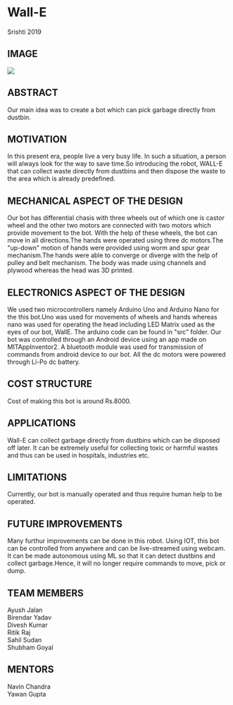 # Wall-E
Srishti 2019
## IMAGE
![](https://user-images.githubusercontent.com/48998778/55174070-cc8f3580-51a2-11e9-97ca-c758a4d81c7e.JPG)



## ABSTRACT
Our main idea was to create a bot which can pick garbage directly from dustbin.


## MOTIVATION
In this present era, people live a very busy life. In such a situation, a person will always look for the way to save
time.So introducing the robot, WALL-E that can collect waste directly from dustbins and  then dispose the waste to the area which is already predefined. 



## MECHANICAL ASPECT OF THE DESIGN


Our bot has differential chasis with  three wheels out of which one is castor wheel and the other two motors are connected with two motors which provide movement to the bot.
With the help of these wheels, the bot can move in all directions.The hands were operated using three dc motors.The "up-down" motion of hands were provided  using worm and spur gear mechanism.The hands were able to converge or diverge with the help of pulley and belt mechanism.
The body was made using channels and plywood whereas the head was 3D printed.


## ELECTRONICS ASPECT OF THE DESIGN
We used two microcontrollers namely Arduino Uno and Arduino Nano for the this bot.Uno was used for movements of wheels and hands whereas nano was used for operating the head including LED Matrix used as the eyes of our bot, WallE.
The arduino code can be found in "src" folder. Our bot was controlled through an Android device using an app made on MITAppInventor2. A bluetooth module was used for transmission of commands from android device to our bot. All the dc motors were powered through Li-Po dc battery.


## COST STRUCTURE
Cost of making this bot is around Rs.8000.


## APPLICATIONS
Wall-E can collect garbage directly from dustbins which can be disposed off later. It can be extremely useful for collecting toxic or harmful wastes and 
thus can be used in hospitals, industries etc. 


## LIMITATIONS
Currently, our bot is manually operated and thus require human help to be operated.


## FUTURE IMPROVEMENTS
Many furthur improvements can be done in this robot. Using IOT, this bot can be controlled from anywhere and can be live-streamed using webcam.
It can be made autonomous using ML so that it can detect dustbins and collect garbage.Hence, it will no longer require commands to move, pick or dump.



## TEAM MEMBERS

Ayush Jalan   
Birendar Yadav   
Divesh Kumar   
Ritik Raj    
Sahil Sudan    
Shubham Goyal  



## MENTORS

Navin Chandra    
Yawan Gupta
